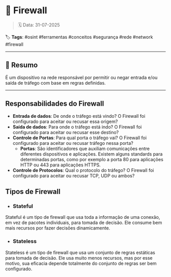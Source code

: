 # 🧠 Firewall

> 🗓️ Data: 31-07-2025

🏷️ **Tags**: #osint #ferramentas #conceitos #segurança #rede #network #firewall

---

## 📌 Resumo

É um dispositivo na rede responsável por permitir ou negar entrada e/ou saída de tráfego com base em regras definidas.

---

## Responsabilidades do Firewall

- **Entrada de dados**: De onde o tráfego está vindo? O Firewall foi configurado para aceitar ou recusar essa origem?
- **Saída de dados**: Para onde o tráfego está indo? O Firewall foi configurado para aceitar ou recusar esse destino?
- **Controle de Portas**: Para qual porta o tráfego vai? O Firewall foi configurado para aceitar ou recusar tráfego nessa porta?
  - **Portas**: São identificadores que auxiliam comunicações entre diferentes dispositivos e aplicações. Existem alguns standards para determinadas portas, como por exemplo a porta 80 para aplicações HTTP ou 443 para aplicações HTTPS.
- **Controle de Protocolos**: Qual o protocolo do tráfego? O Firewall foi configurado para aceitar ou recusar TCP, UDP ou ambos?

## Tipos de Firewall

- ### Stateful

Stateful é um tipo de firewall que usa toda a informação de uma conexão, em vez de pacotes individuais, para tomada de decisão. Ele consume bem mais recursos por fazer decisões dinamicamente.

- ### Stateless

Stateless é um tipo de firewall que usa um conjunto de regras estáticas para tomada de decisão. Ele usa muito menos recursos, mas por esse motivo, sua eficacia depende totalmente do conjunto de regras ser bem configurado.
